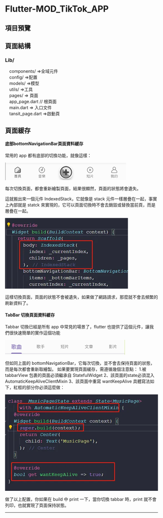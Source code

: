 # Flutter-MOD_TikTok_APP 

## 項目預覽


## 頁面結構 
### Lib/  
&emsp;components/ =>全域元件   
&emsp;config/ =>配置  
&emsp;models/ =>模型   
&emsp;utils/ =>工具  
&emsp;pages/ => 頁面  
&emsp;app_page.dart // 根頁面  
&emsp;main.dart => 入口文件  
&emsp;tansit_page.dart =>啟動頁 

## 頁面緩存  

#### **底部bottomNavigationBar頁面資料緩存**
常用的 app 都有底部的切換功能，就像這樣：

![](https://github.com/yuchi1226/Flutter-MOD_TikTok_APP/blob/main/preview_images/%E8%9E%A2%E5%B9%95%E6%93%B7%E5%8F%96%E7%95%AB%E9%9D%A2%202024-09-22%20235850.png?raw=true)

每次切換頁面，都會重新繪製頁面，結果很顯然，頁面的狀態將會遺失。  
  
這就搬出來一個元件 IndexedStack，它就像是 stack 元件一樣層疊在一起，事實上內部就是 statck 來實現的，它可以頁面切換時不會去銷毀或替換當前頁，而是層疊在一起。

![](https://github.com/yuchi1226/Flutter-MOD_TikTok_APP/blob/main/preview_images/image.png?raw=true)

這樣切換頁面，頁面的狀態不會被遺失，如果做了網路請求，那麼就不會去頻繁的刷新資料了。

#### **TabBar 切換頁面資料緩存**
Tabbar 切換已經是所有 app 中常見的場景了，flutter 也提供了這個元件，讓我們很快速簡單的實作這個功能

![](https://github.com/yuchi1226/Flutter-MOD_TikTok_APP/blob/main/preview_images/%E8%9E%A2%E5%B9%95%E6%93%B7%E5%8F%96%E7%95%AB%E9%9D%A2%202024-09-22%20235917.png?raw=true)

但如同上面的 bottomNavigationBar，它每次切換，並不會去保持頁面的狀態，而是每次都會重新取繪製。 如果要實現頁面緩存，需遵循幾個注意點： 
1.被 tabbarView 包裹的頁面必須繼承自 StatefulWidget 
2、該頁面的state必須混入 AutomaticKeepAliveClientMixin 
3、該頁面中重寫 wantKeepAlive 具體寫法如下，紅框的部分你必須這麼做：

![](https://github.com/yuchi1226/Flutter-MOD_TikTok_APP/blob/main/preview_images/image%20(1).png?raw=true)

做了以上配置，你如果在 build 中 print 一下，當你切換 tabbar 時，print 就不會列印，也就實現了頁面保持狀態。
 
---
<!-- 
## 參考資料 -- BV1LK4y1P7BB

* 使用 VS Code 開發 Flutter App — 建立專案，打開專案和啟動模擬器執行 App:https://medium.com/%E5%BD%BC%E5%BE%97%E6%BD%98%E7%9A%84-flutter-app-%E9%96%8B%E7%99%BC%E5%95%8F%E9%A1%8C%E8%A7%A3%E7%AD%94%E9%9B%86/%E4%BD%BF%E7%94%A8-vs-code-%E9%96%8B%E7%99%BC-flutter-app-%E5%BB%BA%E7%AB%8B%E5%B0%88%E6%A1%88-%E6%89%93%E9%96%8B%E5%B0%88%E6%A1%88%E5%92%8C%E5%95%9F%E5%8B%95%E6%A8%A1%E6%93%AC%E5%99%A8%E5%9F%B7%E8%A1%8C-app-213054edc169

* How to Connect Flutter App with Firebase:https://www.youtube.com/watch?v=VCjG_v6oYyA

* Failed to load FirebaseOptions from resource. Check that you have defined values.xml correctly:https://www.youtube.com/watch?v=bHxoJWWsG7A

* 類別的建構子中，參數不能為null:https://blog.csdn.net/shulianghan/article/details/119918924

-- >
